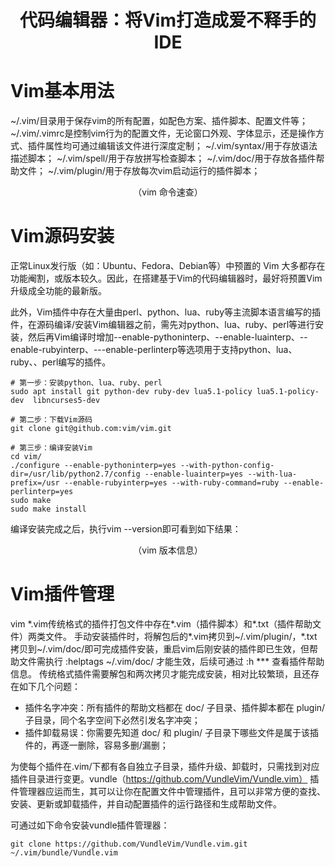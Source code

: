 <h1 align="center">代码编辑器：将Vim打造成爱不释手的IDE</h1>

# Vim基本用法

~/.vim/目录用于保存vim的所有配置，如配色方案、插件脚本、配置文件等；
~/.vim/.vimrc是控制vim行为的配置文件，无论窗口外观、字体显示，还是操作方式、插件属性均可通过编辑该文件进行深度定制；
~/.vim/syntax/用于存放语法描述脚本；
~/.vim/spell/用于存放拼写检查脚本；
~/.vim/doc/用于存放各插件帮助文件；
~/.vim/plugin/用于存放每次vim启动运行的插件脚本；

<div align="center">
<img src="https://github.com/YearMonthDay/vim_foge_ide/blob/main/picture/vim%E5%91%BD%E4%BB%A4%E9%80%9F%E6%9F%A5%E5%8D%A1.png" alt=""/><br />
 （vim 命令速查）
</div>

# Vim源码安装
正常Linux发行版（如：Ubuntu、Fedora、Debian等）中预置的 Vim 大多都存在功能阉割，或版本较久。因此，在搭建基于Vim的代码编辑器时，最好将预置Vim升级成全功能的最新版。

此外，Vim插件中存在大量由perl、python、lua、ruby等主流脚本语言编写的插件，在源码编译/安装Vim编辑器之前，需先对python、lua、ruby、perl等进行安装，然后再Vim编译时增加--enable-pythoninterp、--enable-luainterp、--enable-rubyinterp、---enable-perlinterp等选项用于支持python、lua、ruby、、perl编写的插件。

```
# 第一步：安装python、lua、ruby、perl
sudo apt install git python-dev ruby-dev lua5.1-policy lua5.1-policy-dev  libncurses5-dev

# 第二步：下载Vim源码
git clone git@github.com:vim/vim.git

# 第三步：编译安装Vim
cd vim/
./configure --enable-pythoninterp=yes --with-python-config-dir=/usr/lib/python2.7/config --enable-luainterp=yes --with-lua-prefix=/usr --enable-rubyinterp=yes --with-ruby-command=ruby --enable-perlinterp=yes
sudo make
sudo make install
```

编译安装完成之后，执行vim --version即可看到如下结果：
<div align="center">
<img src="https://github.com/YearMonthDay/vim_foge_ide/blob/main/picture/vim%E7%89%88%E6%9C%AC%E4%BF%A1%E6%81%AF.png" alt=""/><br />
 （vim 版本信息）
</div>

# Vim插件管理
vim \*.vim传统格式的插件打包文件中存在\*.vim（插件脚本）和\*.txt（插件帮助文件）两类文件。
手动安装插件时，将解包后的\*.vim拷贝到~/.vim/plugin/，\*.txt拷贝到~/.vim/doc/即可完成插件安装，重启vim后刚安装的插件即已生效，但帮助文件需执行 :helptags ~/.vim/doc/ 才能生效，后续可通过 :h *** 查看插件帮助信息。
传统格式插件需要解包和两次拷贝才能完成安装，相对比较繁琐，且还存在如下几个问题：
* 插件名字冲突：所有插件的帮助文档都在 doc/ 子目录、插件脚本都在 plugin/ 子目录，同个名字空间下必然引发名字冲突；
* 插件卸载易误：你需要先知道 doc/ 和 plugin/ 子目录下哪些文件是属于该插件的，再逐一删除，容易多删/漏删；

为使每个插件在.vim/下都有各自独立子目录，插件升级、卸载时，只需找到对应插件目录进行变更。vundle（https://github.com/VundleVim/Vundle.vim） 插件管理器应运而生，其可以让你在配置文件中管理插件，且可以非常方便的查找、安装、更新或卸载插件，并自动配置插件的运行路径和生成帮助文件。

可通过如下命令安装vundle插件管理器：
```
git clone https://github.com/VundleVim/Vundle.vim.git ~/.vim/bundle/Vundle.vim
```
